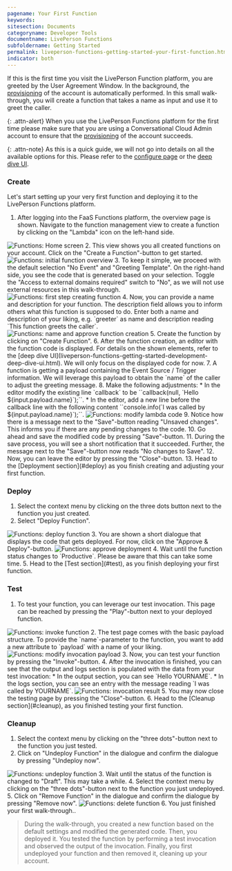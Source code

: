 ```yaml
---
pagename: Your First Function
keywords:
sitesection: Documents
categoryname: Developer Tools
documentname: LivePerson Functions
subfoldername: Getting Started
permalink: liveperson-functions-getting-started-your-first-function.html
indicator: both
---
```


If this is the first time you visit the LivePerson Function platform, you are greeted by the User Agreement Window. In the background, the [provisioning](liveperson-functions-provisioning.html) of the account is automatically performed. In this small walk-through, you will create a function that takes a name as input and use it to greet the caller.

{: .attn-alert}
When you use the LivePerson Functions platform for the first time please make sure that you are using a Conversational Cloud Admin account to ensure that the [provisioning](liveperson-functions-provisioning.html) of the account succeeds.

{: .attn-note}
As this is a quick guide, we will not go into details on all the available options for this. Please refer to the [configure page](liveperson-functions-getting-started-configuration.html) or the [deep dive UI](liveperson-functions-getting-started-development-deep-dive-ui.html).

### Create

Let's start setting up your very first function and deploying it to the LivePerson Functions platform.
1. After logging into the FaaS Functions platform, the overview page is shown. Navigate to the function management view to create a function by clicking on the "Lambda" icon on the left-hand side.
 <img class="fancyimage" alt="Functions: Home screen" src="img/functions/functions_home.png">
2. This view shows you all created functions on your account. Click on the "Create a Function"-button to get started.
 <img class="fancyimage" alt="Functions: initial function overview" src="img/functions/functions_initial_create_function.png">
3. To keep it simple, we proceed with the default selection "No Event" and "Greeting Template". On the right-hand side, you see the code that is generated based on your selection. Toggle the "Access to external domains required" switch to "No", as we will not use external resources in this walk-through.
 <img class="fancyimage" alt="Functions: first step creating function" src="img/functions/functions_first_step_create_function.png">
4. Now, you can provide a name and description for your function. The description field allows you to inform others what this function is supposed to do. Enter both a name and description of your liking, e.g. `greeter` as name and description reading `This function greets the caller`.
 <img class="fancyimage" alt="Functions: name and approve function creation" src="img/functions/functions_name_function.png">
5. Create the function by clicking on "Create Function".
6. After the function creation, an editor with the function code is displayed. For details on the shown elements, refer to the [deep dive UI](liveperson-functions-getting-started-development-deep-dive-ui.html). We will only focus on the displayed code for now.
7. A function is getting a payload containing the Event Source / Trigger information. We will leverage this payload to obtain the `name` of the caller to adjust the greeting message.
8. Make the following adjustments:
    * In the editor modify the existing line `callback` to be ``callback(null, `Hello ${input.payload.name}`);``.
    * In the editor, add a new line before the callback line with the following content ``console.info(`I was called by ${input.payload.name}`);``.
 <img class="fancyimage" alt="Functions: modify lambda code" src="img/functions/functions_modify_code.png">
9. Notice how there is a message next to the "Save"-button reading "Unsaved changes". This informs you if there are any pending changes to the code.
10. Go ahead and save the modified code by pressing "Save"-button.
11. During the save process, you will see a short notification that it succeeded. Further, the message next to the "Save"-button now reads "No changes to Save".
12. Now, you can leave the editor by pressing the "Close"-button.
13. Head to the [Deployment section](#deploy) as you finish creating and adjusting your first function.

### Deploy

1. Select the context menu by clicking on the three dots button next to the function you just created.
2. Select "Deploy Function".
 <img class="fancyimage" alt="Functions: deploy function" src="img/functions/functions_deploy_function.png">
3. You are shown a short dialogue that displays the code that gets deployed. For now, click on the "Approve & Deploy"-button.
 <img class="fancyimage" alt="Functions: approve deployment" src="img/functions/functions_approve_deployment.png">
4. Wait until the function status changes to `Productive`. Please be aware that this can take some time.
5. Head to the [Test section](#test), as you finish deploying your first function.

### Test

1. To test your function, you can leverage our test invocation. This page can be reached by pressing the "Play"-button next to your deployed function.
 <img class="fancyimage" alt="Functions: invoke function" src="img/functions/functions_select_invoke.png">
2. The test page comes with the basic payload structure. To provide the `name`-parameter to the function, you want to add a new attribute to `payload` with a name of your liking.
 <img class="fancyimage" alt="Functions: modify invocation payload" src="img/functions/functions_modify_payload.png">
3. Now, you can test your function by pressing the "Invoke"-button.
4. After the invocation is finished, you can see that the output and logs section is populated with the data from your test invocation:
    * In the output section, you can see `Hello YOURNAME`.
    * In the logs section, you can see an entry with the message reading `I was called by YOURNAME`.
 <img class="fancyimage" alt="Functions: invocation result" src="img/functions/functions_invocation_result.png">
5. You may now close the testing page by pressing the "Close"-button.
6. Head to the [Cleanup section](#cleanup), as you finished testing your first function.

### Cleanup

1. Select the context menu by clicking on the "three dots"-button next to the function you just tested.
2. Click on "Undeploy Function" in the dialogue and confirm the dialogue by pressing "Undeploy now".
 <img class="fancyimage" alt="Functions: undeploy function" src="img/functions/functions_undeploy_function.png">
3. Wait until the status of the function is changed to "Draft". This may take a while.
4. Select the context menu by clicking on the "three dots"-button next to the function you just undeployed.
5. Click on "Remove Function" in the dialogue and confirm the dialogue by pressing "Remove now".
 <img class="fancyimage" alt="Functions: delete function" src="img/functions/functions_delete_function.png">
6. You just finished your first walk-through..

> During the walk-through, you created a new function based on the default settings and modified the generated code. Then, you deployed it. You tested the function by performing a test invocation and observed the output of the invocation. Finally, you first undeployed your function and then removed it, cleaning up your account.
